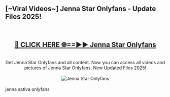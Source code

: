<h2>[~Viral Videos~] Jenna Star Onlyfans - Update Files 2025!</h2>
<br>
<div align="center">
<h2><a href="https://betterlinks.top/A2PfLJ" rel="nofollow">🔴 CLICK HERE 🌐==►► Jenna Star Onlyfans</a></h2>
<br>
Get Jenna Star Onlyfans and all content. Now you can access all videos and pictures of Jenna Star Onlyfans. New Updated Files 2025!
<br>
<br>
<a href="https://betterlinks.top/A2PfLJ" rel="nofollow" data-target="animated-image.originalLink"><img src="https://i.ibb.co.com/WyWwxjT/player-gif2.gif" alt="Jenna Star Onlyfans" style="max-width: 100%; display: inline-block;" data-target="animated-image.originalImage"></a>
</div>
<br>
jenna sativa onlyfans